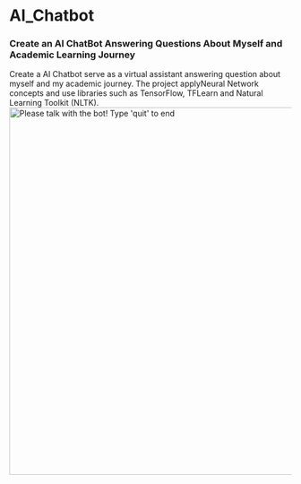 # AI_Chatbot
### Create an AI ChatBot Answering Questions About Myself and Academic Learning Journey  
Create a AI Chatbot serve as a virtual assistant answering question about myself and my academic journey.
The project applyNeural Network concepts and use libraries such as TensorFlow, TFLearn and Natural
Learning Toolkit (NLTK).  
<img width="656" alt="Please talk with the bot! Type 'quit' to end" src="https://user-images.githubusercontent.com/43900929/100713661-7ad08280-3369-11eb-847a-50d9941c627a.png">


